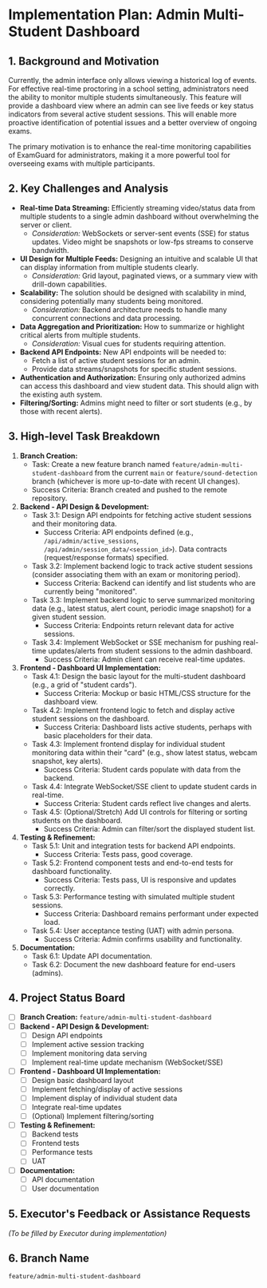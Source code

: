 # Implementation Plan: Admin Multi-Student Dashboard

## 1. Background and Motivation

Currently, the admin interface only allows viewing a historical log of events. For effective real-time proctoring in a school setting, administrators need the ability to monitor multiple students simultaneously. This feature will provide a dashboard view where an admin can see live feeds or key status indicators from several active student sessions. This will enable more proactive identification of potential issues and a better overview of ongoing exams.

The primary motivation is to enhance the real-time monitoring capabilities of ExamGuard for administrators, making it a more powerful tool for overseeing exams with multiple participants.

## 2. Key Challenges and Analysis

*   **Real-time Data Streaming:** Efficiently streaming video/status data from multiple students to a single admin dashboard without overwhelming the server or client.
    *   *Consideration:* WebSockets or server-sent events (SSE) for status updates. Video might be snapshots or low-fps streams to conserve bandwidth.
*   **UI Design for Multiple Feeds:** Designing an intuitive and scalable UI that can display information from multiple students clearly.
    *   *Consideration:* Grid layout, paginated views, or a summary view with drill-down capabilities.
*   **Scalability:** The solution should be designed with scalability in mind, considering potentially many students being monitored.
    *   *Consideration:* Backend architecture needs to handle many concurrent connections and data processing.
*   **Data Aggregation and Prioritization:** How to summarize or highlight critical alerts from multiple students.
    *   *Consideration:* Visual cues for students requiring attention.
*   **Backend API Endpoints:** New API endpoints will be needed to:
    *   Fetch a list of active student sessions for an admin.
    *   Provide data streams/snapshots for specific student sessions.
*   **Authentication and Authorization:** Ensuring only authorized admins can access this dashboard and view student data. This should align with the existing auth system.
*   **Filtering/Sorting:** Admins might need to filter or sort students (e.g., by those with recent alerts).

## 3. High-level Task Breakdown

1.  **Branch Creation:**
    *   Task: Create a new feature branch named `feature/admin-multi-student-dashboard` from the current `main` or `feature/sound-detection` branch (whichever is more up-to-date with recent UI changes).
    *   Success Criteria: Branch created and pushed to the remote repository.
2.  **Backend - API Design & Development:**
    *   Task 3.1: Design API endpoints for fetching active student sessions and their monitoring data.
        *   Success Criteria: API endpoints defined (e.g., `/api/admin/active_sessions`, `/api/admin/session_data/<session_id>`). Data contracts (request/response formats) specified.
    *   Task 3.2: Implement backend logic to track active student sessions (consider associating them with an exam or monitoring period).
        *   Success Criteria: Backend can identify and list students who are currently being "monitored".
    *   Task 3.3: Implement backend logic to serve summarized monitoring data (e.g., latest status, alert count, periodic image snapshot) for a given student session.
        *   Success Criteria: Endpoints return relevant data for active sessions.
    *   Task 3.4: Implement WebSocket or SSE mechanism for pushing real-time updates/alerts from student sessions to the admin dashboard.
        *   Success Criteria: Admin client can receive real-time updates.
3.  **Frontend - Dashboard UI Implementation:**
    *   Task 4.1: Design the basic layout for the multi-student dashboard (e.g., a grid of "student cards").
        *   Success Criteria: Mockup or basic HTML/CSS structure for the dashboard view.
    *   Task 4.2: Implement frontend logic to fetch and display active student sessions on the dashboard.
        *   Success Criteria: Dashboard lists active students, perhaps with basic placeholders for their data.
    *   Task 4.3: Implement frontend display for individual student monitoring data within their "card" (e.g., show latest status, webcam snapshot, key alerts).
        *   Success Criteria: Student cards populate with data from the backend.
    *   Task 4.4: Integrate WebSocket/SSE client to update student cards in real-time.
        *   Success Criteria: Student cards reflect live changes and alerts.
    *   Task 4.5: (Optional/Stretch) Add UI controls for filtering or sorting students on the dashboard.
        *   Success Criteria: Admin can filter/sort the displayed student list.
4.  **Testing & Refinement:**
    *   Task 5.1: Unit and integration tests for backend API endpoints.
        *   Success Criteria: Tests pass, good coverage.
    *   Task 5.2: Frontend component tests and end-to-end tests for dashboard functionality.
        *   Success Criteria: Tests pass, UI is responsive and updates correctly.
    *   Task 5.3: Performance testing with simulated multiple student sessions.
        *   Success Criteria: Dashboard remains performant under expected load.
    *   Task 5.4: User acceptance testing (UAT) with admin persona.
        *   Success Criteria: Admin confirms usability and functionality.
5.  **Documentation:**
    *   Task 6.1: Update API documentation.
    *   Task 6.2: Document the new dashboard feature for end-users (admins).

## 4. Project Status Board

*   [ ] **Branch Creation:** `feature/admin-multi-student-dashboard`
*   [ ] **Backend - API Design & Development:**
    *   [ ] Design API endpoints
    *   [ ] Implement active session tracking
    *   [ ] Implement monitoring data serving
    *   [ ] Implement real-time update mechanism (WebSocket/SSE)
*   [ ] **Frontend - Dashboard UI Implementation:**
    *   [ ] Design basic dashboard layout
    *   [ ] Implement fetching/display of active sessions
    *   [ ] Implement display of individual student data
    *   [ ] Integrate real-time updates
    *   [ ] (Optional) Implement filtering/sorting
*   [ ] **Testing & Refinement:**
    *   [ ] Backend tests
    *   [ ] Frontend tests
    *   [ ] Performance tests
    *   [ ] UAT
*   [ ] **Documentation:**
    *   [ ] API documentation
    *   [ ] User documentation

## 5. Executor's Feedback or Assistance Requests

*(To be filled by Executor during implementation)*

## 6. Branch Name

`feature/admin-multi-student-dashboard` 
